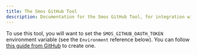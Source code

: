 ```yaml
---
title: The Smos GitHub Tool
description: Documentation for the Smos GitHub Tool, for integration with GitHub.
---
```


To use this tool, you will want to set the `SMOS_GITHUB_OAUTH_TOKEN` environment variable (see the `Environment` reference below).
You can follow [this guide from GitHub](https://docs.github.com/en/github/authenticating-to-github/creating-a-personal-access-token) to create one.
